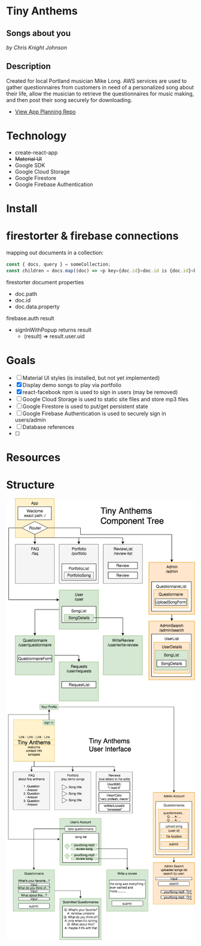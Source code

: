 # Tiny Anthems
## Songs about you

*by Chris Knight Johnson*

## Description
Created for local Portland musician Mike Long. AWS services are used to gather questionnaires from customers in need of a personalized song about their life, allow the musician to retrieve the questionnaires for music making, and then post their song securely for downloading.

* [View App Planning Repo](https://github.com/ckjpdx/tiny-anthems-planning)

# Technology
* create-react-app
* ~~Material UI~~
* Google SDK
* Google Cloud Storage
* Google Firestore
* Google Firebase Authentication

# Install

# firestorter & firebase connections
mapping out documents in a collection:
```javascript
const { docs, query } = someCollection;
const children = docs.map((doc) => <p key={doc.id}>doc.id is {doc.id}<br/>doc.data.name is {doc.data.name}</p>);
```
firestorter document properties
* doc.path
* doc.id
* doc.data.property

firebase.auth result
* signInWithPopup returns result
  * (result) => result.user.uid

# Goals
- [ ] Material UI styles (is installed, but not yet implemented)
- [x] Display demo songs to play via portfolio
- [x] react-facebook npm is used to sign in users (may be removed)
- [ ] Google Cloud Storage is used to static site files and store mp3 files
- [ ] Google Firestore is used to put/get persistent state
- [ ] Google Firebase Authentication is used to securely sign in users/admin
- [ ] Database references
- [ ]

# Resources

# Structure
![components tree](tiny-anthems-components4.png)
![interface tree](tiny-anthems-interface3.png)
